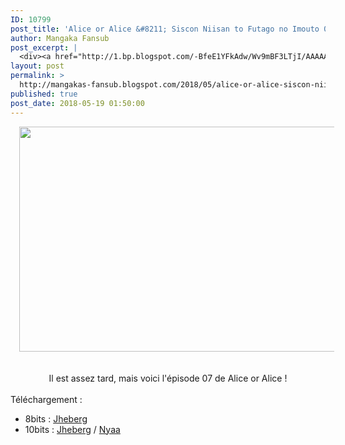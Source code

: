 ```yaml
---
ID: 10799
post_title: 'Alice or Alice &#8211; Siscon Niisan to Futago no Imouto 07'
author: Mangaka Fansub
post_excerpt: |
  <div><a href="http://1.bp.blogspot.com/-BfeE1YFkAdw/Wv9mBF3LTjI/AAAAAAAABOo/rfdRkYYiPZwphzsnoLl7qkbMu2D9H2izQCK4BGAYYCw/s1600/vlcsnap-error286.png"><img border="0" height="360" src="https://1.bp.blogspot.com/-BfeE1YFkAdw/Wv9mBF3LTjI/AAAAAAAABOo/rfdRkYYiPZwphzsnoLl7qkbMu2D9H2izQCK4BGAYYCw/s640/vlcsnap-error286.png" width="640"></a></div><div><br></div><div><br></div><div>Il est assez tard, mais voici l'&eacute;pisode 07 de Alice or Alice !</div><div><br></div><div>T&eacute;l&eacute;chargement :&nbsp;</div><div></div><ul><li>8bits : <a href="http://jheberg.net/captcha/mangakas-fansub-alice-or-alice-siscon-niisan-to-23/" target="_blank">Jheberg</a>&nbsp;</li><li>10bits : <a href="http://jheberg.net/captcha/mangakas-fansub-alice-or-alice-siscon-niisan-to-22/" target="_blank">Jheberg</a> / <a href="https://nyaa.si/view/1038497" target="_blank">Nyaa</a></li></ul>
layout: post
permalink: >
  http://mangakas-fansub.blogspot.com/2018/05/alice-or-alice-siscon-niisan-to-futago_19.html
published: true
post_date: 2018-05-19 01:50:00
---
```

<div class="separator" style="clear: both; text-align: center;"><a href="http://1.bp.blogspot.com/-BfeE1YFkAdw/Wv9mBF3LTjI/AAAAAAAABOo/rfdRkYYiPZwphzsnoLl7qkbMu2D9H2izQCK4BGAYYCw/s1600/vlcsnap-error286.png" imageanchor="1" style="margin-left: 1em; margin-right: 1em;"><img border="0" height="360" src="https://1.bp.blogspot.com/-BfeE1YFkAdw/Wv9mBF3LTjI/AAAAAAAABOo/rfdRkYYiPZwphzsnoLl7qkbMu2D9H2izQCK4BGAYYCw/s640/vlcsnap-error286.png" width="640" /></a></div><div class="separator" style="clear: both; text-align: center;"><br /></div><div class="separator" style="clear: both; text-align: center;"><br /></div><div class="separator" style="clear: both; text-align: center;">Il est assez tard, mais voici l'épisode 07 de Alice or Alice !</div><div class="separator" style="clear: both; text-align: center;"><br /></div><div class="separator" style="clear: both; text-align: left;">Téléchargement :&nbsp;</div><div class="separator" style="clear: both; text-align: left;"></div><ul><li>8bits : <a href="http://jheberg.net/captcha/mangakas-fansub-alice-or-alice-siscon-niisan-to-23/" >Jheberg</a>&nbsp;</li><li>10bits : <a href="http://jheberg.net/captcha/mangakas-fansub-alice-or-alice-siscon-niisan-to-22/" >Jheberg</a> / <a href="https://nyaa.si/view/1038497" >Nyaa</a></li></ul>